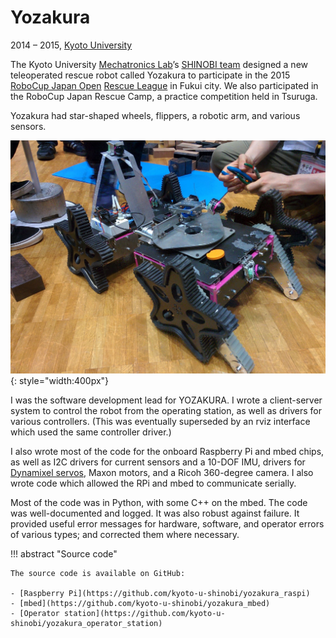 # Yozakura
2014 &ndash; 2015, [Kyoto University](../education/kyoto-u.md)

The Kyoto University [Mechatronics Lab](http://www.mechatronics.me.kyoto-u.ac.jp/index.php?ml_lang=en)’s
[SHINOBI team](https://github.com/kyoto-u-shinobi) designed a new teleoperated rescue robot
called Yozakura to participate in the 2015 [RoboCup Japan Open](http://robocup.or.jp/)
[Rescue League](https://sites.google.com/site/robocupjorescuerobotleague/) in Fukui city.
We also participated in the RoboCup Japan Rescue Camp, a practice competition held in Tsuruga.

Yozakura had star-shaped wheels, flippers, a robotic arm, and various sensors.

![YOZAKURA](../../assets/images/yozakura.jpg){: style="width:400px"}

I was the software development lead for YOZAKURA.
I wrote a client-server system to control the robot from the operating station,
as well as drivers for various controllers.
(This was eventually superseded by an rviz interface which used the same controller driver.)

I also wrote most of the code for the onboard Raspberry Pi and mbed chips,
as well as I2C drivers for current sensors and a 10-DOF IMU,
drivers for [Dynamixel servos](https://github.com/masasin/dynamixel), Maxon motors, and a Ricoh 360-degree camera.
I also wrote code which allowed the RPi and mbed to communicate serially.

Most of the code was in Python, with some C++ on the mbed.
The code was well-documented and logged.
It was also robust against failure.
It provided useful error messages for hardware, software, and operator errors of various types;
and corrected them where necessary.

!!! abstract "Source code"

    The source code is available on GitHub:

    - [Raspberry Pi](https://github.com/kyoto-u-shinobi/yozakura_raspi)
    - [mbed](https://github.com/kyoto-u-shinobi/yozakura_mbed)
    - [Operator station](https://github.com/kyoto-u-shinobi/yozakura_operator_station)

